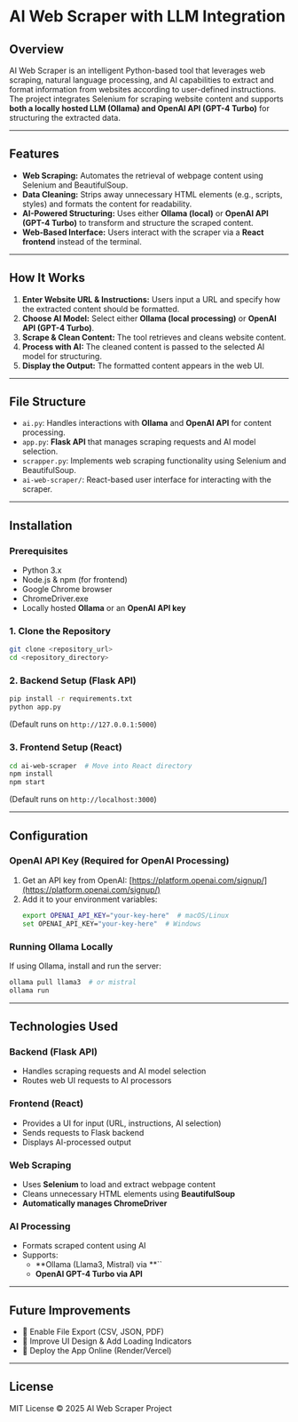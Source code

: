 # AI Web Scraper with LLM Integration

## Overview

AI Web Scraper is an intelligent Python-based tool that leverages web scraping, natural language processing, and AI capabilities to extract and format information from websites according to user-defined instructions. The project integrates Selenium for scraping website content and supports **both a locally hosted LLM (Ollama) and OpenAI API (GPT-4 Turbo)** for structuring the extracted data.

---

## Features

- **Web Scraping:** Automates the retrieval of webpage content using Selenium and BeautifulSoup.
- **Data Cleaning:** Strips away unnecessary HTML elements (e.g., scripts, styles) and formats the content for readability.
- **AI-Powered Structuring:** Uses either **Ollama (local)** or **OpenAI API (GPT-4 Turbo)** to transform and structure the scraped content.
- **Web-Based Interface:** Users interact with the scraper via a **React frontend** instead of the terminal.

---

## How It Works

1. **Enter Website URL & Instructions:** Users input a URL and specify how the extracted content should be formatted.
2. **Choose AI Model:** Select either **Ollama (local processing)** or **OpenAI API (GPT-4 Turbo)**.
3. **Scrape & Clean Content:** The tool retrieves and cleans website content.
4. **Process with AI:** The cleaned content is passed to the selected AI model for structuring.
5. **Display the Output:** The formatted content appears in the web UI.

---

## File Structure

- `ai.py`: Handles interactions with **Ollama** and **OpenAI API** for content processing.
- `app.py`: **Flask API** that manages scraping requests and AI model selection.
- `scrapper.py`: Implements web scraping functionality using Selenium and BeautifulSoup.
- `ai-web-scraper/`: React-based user interface for interacting with the scraper.

---

## Installation

### **Prerequisites**

- Python 3.x
- Node.js & npm (for frontend)
- Google Chrome browser
- ChromeDriver.exe
- Locally hosted **Ollama** or an **OpenAI API key**

### **1. Clone the Repository**

```bash
git clone <repository_url>
cd <repository_directory>
```

### **2. Backend Setup (Flask API)**

```bash
pip install -r requirements.txt
python app.py
```

(Default runs on `http://127.0.0.1:5000`)

### **3. Frontend Setup (React)**

```bash
cd ai-web-scraper  # Move into React directory
npm install
npm start
```

(Default runs on `http://localhost:3000`)

---

## Configuration

### **OpenAI API Key (Required for OpenAI Processing)**

1. Get an API key from OpenAI: [https://platform.openai.com/signup/](https://platform.openai.com/signup/)
2. Add it to your environment variables:
   ```bash
   export OPENAI_API_KEY="your-key-here"  # macOS/Linux
   set OPENAI_API_KEY="your-key-here"  # Windows
   ```

### **Running Ollama Locally**

If using Ollama, install and run the server:

```bash
ollama pull llama3  # or mistral
ollama run
```

---

## Technologies Used

### **Backend (Flask API)**

- Handles scraping requests and AI model selection
- Routes web UI requests to AI processors

### **Frontend (React)**

- Provides a UI for input (URL, instructions, AI selection)
- Sends requests to Flask backend
- Displays AI-processed output

### **Web Scraping**

- Uses **Selenium** to load and extract webpage content
- Cleans unnecessary HTML elements using **BeautifulSoup**
- **Automatically manages ChromeDriver**

### **AI Processing**

- Formats scraped content using AI
- Supports:
  - **Ollama (Llama3, Mistral) via **``
  - **OpenAI GPT-4 Turbo via API**

---

## Future Improvements

- 🚀 Enable File Export (CSV, JSON, PDF)
- 🚀 Improve UI Design & Add Loading Indicators
- 🚀 Deploy the App Online (Render/Vercel)

---

## License

MIT License © 2025 AI Web Scraper Project

